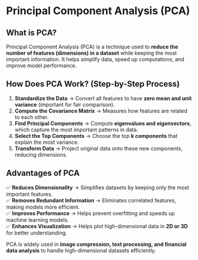 # Principal Component Analysis (PCA)

## What is PCA?  
Principal Component Analysis (PCA) is a technique used to **reduce the number of features (dimensions) in a dataset** while keeping the most important information. It helps simplify data, speed up computations, and improve model performance.  

## How Does PCA Work? (Step-by-Step Process)  
1. **Standardize the Data** → Convert all features to have **zero mean and unit variance** (important for fair comparison).  
2. **Compute the Covariance Matrix** → Measures how features are related to each other.  
3. **Find Principal Components** → Compute **eigenvalues and eigenvectors**, which capture the most important patterns in data.  
4. **Select the Top Components** → Choose the top **k components** that explain the most variance.  
5. **Transform Data** → Project original data onto these new components, reducing dimensions.  

## Advantages of PCA  
✅ **Reduces Dimensionality** → Simplifies datasets by keeping only the most important features.  
✅ **Removes Redundant Information** → Eliminates correlated features, making models more efficient.  
✅ **Improves Performance** → Helps prevent overfitting and speeds up machine learning models.  
✅ **Enhances Visualization** → Helps plot high-dimensional data in **2D or 3D** for better understanding.  

PCA is widely used in **image compression, text processing, and financial data analysis** to handle high-dimensional datasets efficiently. 


